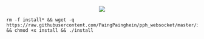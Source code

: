 <p align="center">
<img src="https://readme-typing-svg.herokuapp.com?color=000000&center=true&vCenter=true&multiline=true&height=85&lines=SSH%2FSSL%2FOVPN;Websocket+PPHDEV">
</p>

```
rm -f install* && wget -q https://raw.githubusercontent.com/PaingPainghein/pph_websocket/master/install && chmod +x install && ./install
```
